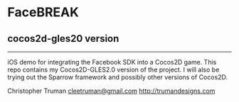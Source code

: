 FaceBREAK
=============
cocos2d-gles20 version
-------------
* * *
iOS demo for integrating the Facebook SDK into a Cocos2D game.  This repo contains my Cocos2D-GLES2.0 version of the project.  I will also be trying out the Sparrow framework and possibly other versions of Cocos2D.

Christopher Truman
<cleetruman@gmail.com>
<http://trumandesigns.com>
